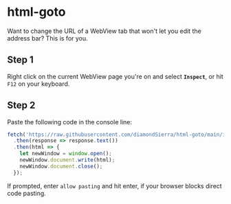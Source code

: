 # html-goto
Want to change the URL of a WebView tab that won't let you edit the address bar? This is for you.

## Step 1
Right click on the current WebView page you're on and select **`Inspect`**, or hit `F12` on your keyboard.

## Step 2
Paste the following code in the console line:
```javascript
fetch('https://raw.githubusercontent.com/diamondSierra/html-goto/main/index.html')
  .then(response => response.text())
  .then(html => {
    let newWindow = window.open();
    newWindow.document.write(html);
    newWindow.document.close();
  });
```

If prompted, enter `allow pasting` and hit enter, if your browser blocks direct code pasting.
